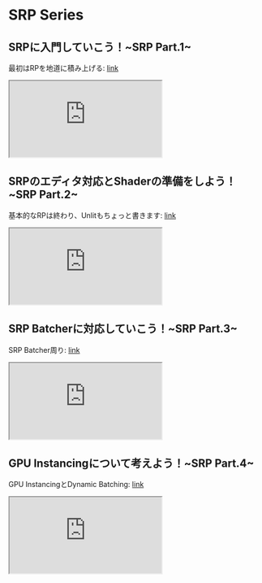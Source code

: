 # SRP Series
## SRPに入門していこう！~SRP Part.1~
最初はRPを地道に積み上げる:
[link](https://youtu.be/rue1QnF7ARg)
<div>
<iframe src="https://www.youtube.com/embed/rue1QnF7ARg"></iframe>
</div>

## SRPのエディタ対応とShaderの準備をしよう！~SRP Part.2~
基本的なRPは終わり、Unlitもちょっと書きます:
[link](https://youtu.be/oEOu3LfTXC8)
<div>
<iframe src="https://www.youtube.com/embed/oEOu3LfTXC8"></iframe>
</div>

## SRP Batcherに対応していこう！~SRP Part.3~
SRP Batcher周り:
[link](https://youtu.be/r4sOx-QrgTU)
<div>
<iframe src="https://www.youtube.com/embed/r4sOx-QrgTU"></iframe>
</div>

## GPU Instancingについて考えよう！~SRP Part.4~
GPU InstancingとDynamic Batching:
[link](https://youtu.be/esh_ImyvmIM)
<div>
<iframe src="https://www.youtube.com/embed/esh_ImyvmIM"></iframe>
</div>